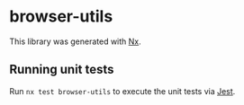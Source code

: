 # browser-utils

This library was generated with [Nx](https://nx.dev).

## Running unit tests

Run `nx test browser-utils` to execute the unit tests via [Jest](https://jestjs.io).
